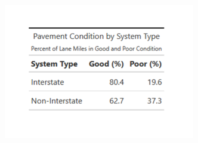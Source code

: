 <div className="flex justify-center items-center">
  <img src="/public/data/cpdc/pavement.png" alt="Pavements" width="600px" height="auto" />
</div>
